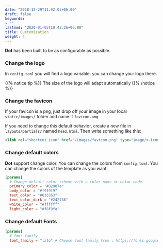 ```yaml
---
date: "2018-12-29T11:02:05+06:00"
draft: false
keywords:
- ""
lastmod: "2020-01-05T10:42:26+06:00"
title: Customization
weight: 4
---
```


**Dot** has been built to be as configurable as possible.


### Change the logo

In `config.toml` you will find a logo variable. you can change your logo there.

{{% notice tip %}}
The size of the logo will adapt automatically
{{% /notice %}}

### Change the favicon

If your favicon is a png, just drop off your image in your local `static/images/` folder and name it `favicon.png`

If you need to change this default behavior, create a new file in `layouts/partials/` named `head.html`. Then write something like this:

```html
<link rel="shortcut icon" href="/images/favicon.png" type="image/x-icon" />
```

### Change default colors

**Dot** support change color. You can change the colors from `config.toml`. You can change the colors of the template as you want.


```toml
[params]
  # Change default color scheme with a color name or color code.
  primary_color = "#02007e"
  body_color = "#f9f9f9"
  text_color = "#636363"
  text_color_dark = "#242738"
  white_color = "#ffffff"
  light_color = "#f8f9fa"
```

### Change default Fonts


```toml
[params]
  # font family
  font_family = "lato" # Choose font family from : https://fonts.google.com/
```